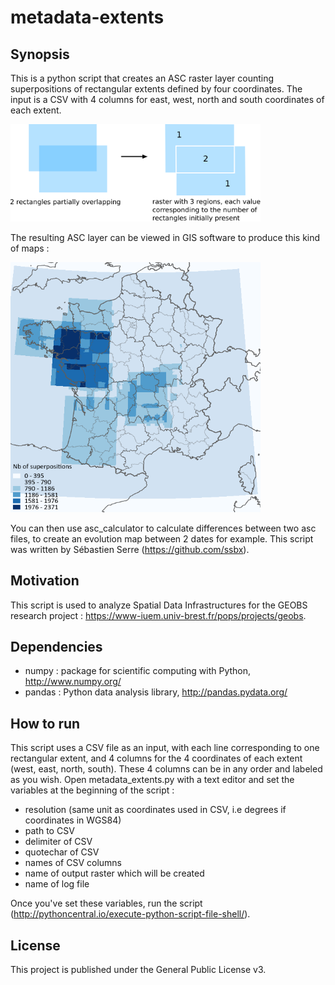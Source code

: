 # metadata-extents

## Synopsis

This is a python script that creates an ASC raster layer counting superpositions of rectangular extents defined by four coordinates. The input is a CSV with 4 columns for east, west, north and south coordinates of each extent.

<img src="images/superposition.png" alt="Superposition of rectangles" width="400"/>

The resulting ASC layer can be viewed in GIS software to produce this kind of maps :

<img src="images/map_example.png" alt="Map example" width="400"/>

You can then use asc_calculator to calculate differences between two asc files, to create an evolution map between 2 dates for example. This script was written by Sébastien Serre (https://github.com/ssbx).

## Motivation

This script is used to analyze Spatial Data Infrastructures for the GEOBS research project : https://www-iuem.univ-brest.fr/pops/projects/geobs.

## Dependencies

- numpy : package for scientific computing with Python, http://www.numpy.org/
- pandas : Python data analysis library, http://pandas.pydata.org/

## How to run

This script uses a CSV file as an input, with each line corresponding to one rectangular extent, and 4 columns for the 4 coordinates of each extent (west, east, north, south). These 4 columns can be in any order and labeled as you wish.
Open metadata_extents.py with a text editor and set the variables at the beginning of the script : 
- resolution (same unit as coordinates used in CSV, i.e degrees if coordinates in WGS84)
- path to CSV
- delimiter of CSV
- quotechar of CSV
- names of CSV columns
- name of output raster which will be created
- name of log file

Once you've set these variables, run the script (http://pythoncentral.io/execute-python-script-file-shell/).

## License

This project is published under the General Public License v3.


